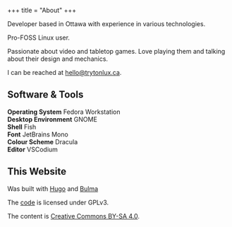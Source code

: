 +++
title = "About"
+++

Developer based in Ottawa with experience in various technologies.

Pro-FOSS Linux user.

Passionate about video and tabletop games. Love playing them and talking
about their design and mechanics.

I can be reached at
[hello@trytonlux.ca](mailto:hello@trytonlux.ca).

## Software & Tools

**Operating System** Fedora Workstation\
**Desktop Environment** GNOME\
**Shell** Fish\
**Font** JetBrains Mono\
**Colour Scheme** Dracula\
**Editor** VSCodium


## This Website

Was built with [Hugo](https://gohugo.io) and [Bulma](https://bulma.io)

The [code](https://github.com/tryton-vanmeer/tryton-vanmeer.github.io)
is licensed under GPLv3.

The content is [Creative Commons BY-SA 4.0](https://creativecommons.org/licenses/by-sa/4.0).
